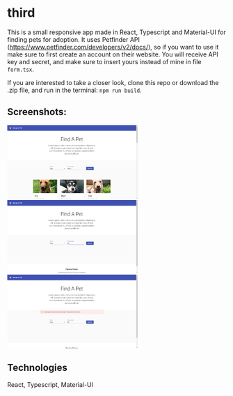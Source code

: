 # third

This is a small responsive app made in React, Typescript and Material-UI for finding pets for adoption. It uses Petfinder API (https://www.petfinder.com/developers/v2/docs/), so if you want to use it make sure to first create an account on their website. You will receive API key and secret, and make sure to insert yours instead of mine in file `form.tsx`. 

If you are interested to take a closer look, clone this repo or download the .zip file, and run in the terminal: `npm run build`.

## Screenshots:
<img src="images/findpet1.png" width="300" /> <img src="images/findpet2.png" width="300" />
<img src="images/findpet3.png" width="300" />

## Technologies
React, Typescript, Material-UI
